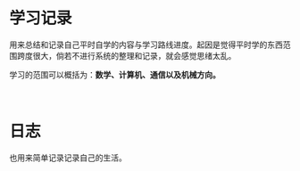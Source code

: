 # 学习记录

用来总结和记录自己平时自学的内容与学习路线进度。起因是觉得平时学的东西范围跨度很大，倘若不进行系统的整理和记录，就会感觉思绪太乱。

学习的范围可以概括为：**数学、计算机、通信以及机械方向。**

<br/> 

# 日志
也用来简单记录记录自己的生活。